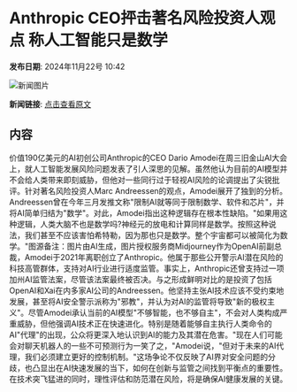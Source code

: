 # Anthropic CEO抨击著名风险投资人观点 称人工智能只是数学

**发布日期**: 2024年11月22号 10:42

![新闻图片](https://pic.chinaz.com/picmap/202304171156359152_1.jpg)

**新闻链接**: [点击查看原文](https://www.aibase.com/zh/news/13415)

## 内容

价值190亿美元的AI初创公司Anthropic的CEO Dario Amodei在周三旧金山AI大会上，就人工智能发展风险问题发表了引人深思的见解。虽然他认为目前的AI模型并不会给人类带来即刻威胁，但他对一些同行过于轻视AI风险的论调提出了尖锐批评。针对著名风险投资人Marc Andreessen的观点，Amodei展开了独到的分析。Andreessen曾在今年三月发推文称"限制AI就等同于限制数学、软件和芯片"，并将AI简单归结为"数学"。对此，Amodei指出这种逻辑存在根本性缺陷。"如果用这种逻辑，人类大脑不也是数学吗?神经元的放电和计算同样是数学。按照这种说法，我们甚至不应该害怕希特勒，因为那也只是数学。整个宇宙都可以被简化为数学。"图源备注：图片由AI生成，图片授权服务商Midjourney作为OpenAI前副总裁，Amodei于2021年离职创立了Anthropic。他属于那些公开警示AI潜在风险的科技高管群体，支持对AI行业进行适度监管。事实上，Anthropic还曾支持过一项加州AI监管法案，尽管该法案最终被否决。与之形成鲜明对比的是投资了包括OpenAI和Xai在内多家AI公司的Andreessen。他坚持主张AI技术应该不受约束地发展，甚至将AI安全警示派称为"邪教"，并认为对AI的监管将导致"新的极权主义"。尽管Amodei承认当前的AI模型"不够智能，也不够自主"，不会对人类构成严重威胁，但他强调AI技术正在快速进化。特别是随着能够自主执行人类命令的AI"代理"的出现，公众将更深入地认识到AI的能力及其潜在危害。"现在人们可能会对聊天机器人的一些不可预测行为一笑了之，"Amodei说，"但对于未来的AI代理，我们必须建立更好的控制机制。"这场争论不仅反映了AI界对安全问题的分歧，也凸显出在AI快速发展的当下，如何在创新与监管之间找到平衡点的重要性。在技术突飞猛进的同时，理性评估和防范潜在风险，将是确保AI健康发展的关键。

